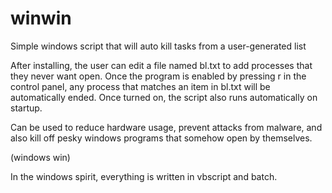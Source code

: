 # winwin
Simple windows script that will auto kill tasks from a user-generated list

After installing, the user can edit a file named bl.txt to add processes that they never want open.
Once the program is enabled by pressing r in the control panel, any process that matches an item in bl.txt
will be automatically ended. Once turned on, the script also runs automatically on startup.

Can be used to reduce hardware usage, prevent attacks from malware, and also kill off pesky windows programs
that somehow open by themselves.

(windows win)

In the windows spirit, everything is written in vbscript and batch.
